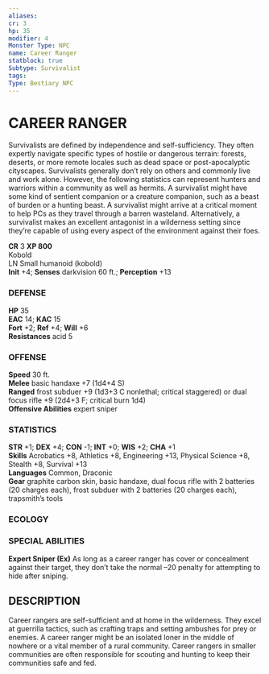 ```yaml
---
aliases: 
cr: 3
hp: 35
modifier: 4
Monster Type: NPC
name: Career Ranger
statblock: true
Subtype: Survivalist
tags: 
Type: Bestiary NPC
---
```

# CAREER RANGER
Survivalists are defined by independence and self-sufficiency. They often expertly navigate specific types of hostile or dangerous terrain: forests, deserts, or more remote locales such as dead space or post-apocalyptic cityscapes. Survivalists generally don’t rely on others and commonly live and work alone. However, the following statistics can represent hunters and warriors within a community as well as hermits. A survivalist might have some kind of sentient companion or a creature companion, such as a beast of burden or a hunting beast. A survivalist might arrive at a critical moment to help PCs as they travel through a barren wasteland. Alternatively, a survivalist makes an excellent antagonist in a wilderness setting since they’re capable of using every aspect of the environment against their foes.

**CR** 3
**XP 800**  
Kobold  
LN Small humanoid (kobold)  
**Init** +4; **Senses** darkvision 60 ft.; **Perception** +13  

### DEFENSE

**HP** 35  
**EAC** 14; **KAC** 15  
**Fort** +2; **Ref** +4; **Will** +6  
**Resistances** acid 5  

### OFFENSE

**Speed** 30 ft.  
**Melee** basic handaxe +7 (1d4+4 S)  
**Ranged** frost subduer +9 (1d3+3 C nonlethal; critical staggered) or dual focus rifle +9 (2d4+3 F; critical burn 1d4)  
**Offensive Abilities** expert sniper

### STATISTICS

**STR** +1; **DEX** +4; **CON** -1; **INT** +0; **WIS** +2; **CHA** +1  
**Skills** Acrobatics +8, Athletics +8, Engineering +13, Physical Science +8, Stealth +8, Survival +13  
**Languages** Common, Draconic  
**Gear** graphite carbon skin, basic handaxe, dual focus rifle with 2 batteries (20 charges each), frost subduer with 2 batteries (20 charges each), trapsmith’s tools

### ECOLOGY

### SPECIAL ABILITIES

**Expert Sniper (Ex)** As long as a career ranger has cover or concealment against their target, they don’t take the normal –20 penalty for attempting to hide after sniping.

## DESCRIPTION

Career rangers are self-sufficient and at home in the wilderness. They excel at guerrilla tactics, such as crafting traps and setting ambushes for prey or enemies. A career ranger might be an isolated loner in the middle of nowhere or a vital member of a rural community. Career rangers in smaller communities are often responsible for scouting and hunting to keep their communities safe and fed.